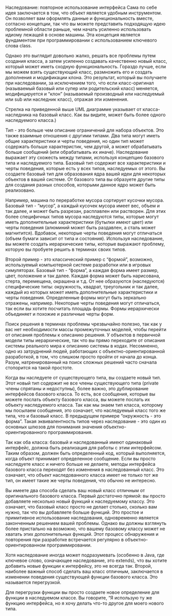 Наследование:
повторное использование интерфейса
Сама по себе идея заключается в том, что объект является удобным инструментом. Он позволяет вам оформлять данные и функциональность вместе, согласно концепции, так что вы можете представить подходящую идею проблемной области раньше, чем начать усиленно использовать идиому лежащей в основе машины. Эта концепция является фундаментом при программировании с использованием ключевого слова class.

Однако это выглядит довольно жалко, решать все проблемы путем создания класса, а затем усиленно создавать качественно новый класс, который может иметь сходную функциональность. Гораздо лучше, если мы можем взять существующий класс, размножить его и создать дополнения и модификации клона. Это результат, который вы получаете при наследовании, за исключением того, что если класс-оригинал (называемый базовый или супер или родительский класс) меняется, модифицируется и “клон” (называемый производный или наследуемый или sub или наследник класс), отражая эти изменения.


Стрелка на приведенной выше UML диаграмме указывает от класса-наследника на базовый класс. Как вы видите, может быть более одного наследуемого класса.)

Тип - это больше чем описание ограничений для набора объектов. Это также взаимные отношения с другими типами. Два типа могут иметь общие характеристики и черты поведения, но один тип может содержать больше характеристик, чем другой, а может обрабатывать больше сообщений (или обрабатывать их иначе). Наследование выражает эту схожесть между типами, используя концепцию базового типа и наследуемого типа. Базовый тип содержит все характеристики и черты поведения, которые есть у всех типов, наследуемых от этого. Вы создаете базовый тип для образования ядра вашей идеи для некоторых объектов в вашей системе. От базового типа вы образуете другие типы для создания разных способов, которыми данное ядро может быть реализовано.

Например, машина по переработке мусора сортирует кусочки мусора. Базовый тип - “мусор”, а каждый кусочек мусора имеет вес, объем и так далее, и может быть разрезан, расплавлен или растворен. Для этих более специфичных типов мусора наследуются типы, которые могут иметь дополнительные характеристики (бутылки имеют цвет) или черты поведения (алюминий может быть раздавлен, а сталь может магнитится). Вдобавок, некоторые черты поведения могут отличаться (объем бумаги зависит от типа и состояния). Используя наследование, вы можете создать иерархические типы, которые выражают проблему, которую вы пробуете решить в терминах своих типов.

Второй пример - это классический пример с “формой”, возможно, используемый компьютерной системе разработки или в игровых симуляторах. Базовый тип - “форма”, а каждая форма имеет размер, цвет, положение и так далее. Каждая форма может быть нарисована, стерта, перемещена, окрашена и т.д. От нее образуются (наследуются) специфические типы: окружность, квадрат, треугольник и так далее, каждый из которых может иметь дополнительные характеристики и черты поведения. Определенные формы могут быть зеркально отражены, например. Некоторые черты поведения могут отличаться, так если вы хотите посчитать площадь формы. Формы иерархически объединяет и похожие и различные черты форм.


Поиск решения в терминах проблемы чрезвычайно полезно, так как у вас нет необходимости массы промежуточных моделей, чтобы перейти от описания проблемы к описанию решения. У объектов в первичной модели типы иерархические, так что вы прямо переходите от описания системы реального мира к описанию системы в кодах. Несомненно, одно из затруднений людей, работающих с объектно-ориентированной разработкой, в том, что слишком просто пройти от начала до конца. Разум, натренированный на поиск сложных решений часто сначала стопорится на такой простоте.

Когда вы наследуете от существующего типа, вы создаете новый тип. Этот новый тип содержит не все члены существующего типа (private члены спрятаны и недоступны), более важно, это дублирование интерфейсов базового класса. То есть, все сообщения, которые вы можете послать объекту базового класса, вы можете послать их объекту наследуемого класса. Так как мы знаем тип класса, которому мы посылаем сообщения, это означает, что наследуемый класс того же типа, что и базовый класс. В предыдущем примере “окружность - это форма”. Такая эквивалентность типов через наследование - это один из основных шлюзов для понимания значения объектно-ориентированного программирования.

Так как оба класса: базовый и наследованный имеют одинаковый интерфейс, должна быть реализация для работы с этим интерфейсом. Таким образом, должен быть определенный код, который выполняется, когда объект принимает определенное сообщение. Если вы просто наследуете класс и ничего больше не делаете, методы интерфейса базового класса переходят без изменения в наследованный класс. Это означает, что объект наследованного класса имеет не только тот же тип, он имеет такие же черты поведения, что обычно не интересно.

Вы имеете два способа сделать ваш новый класс отличным от оригинального базового класса. Первый достаточно прямой: вы просто добавляете несколько новый функций к наследуемому классу. Это означает, что базовый класс просто не делает столько, сколько вам нужно, так что вы добавляете больше функций. Это простое и примитивное использование наследования, одновременно является законченным решением вашей проблемы. Однако вы должны взглянуть более пристально на возможно, что вашему базовому классу может не хватать этих дополнительных функций. Этот процесс обнаружения и повторения при разработке встречается регулярно в объектно-ориентированном программировании.


Хотя наследование иногда может подразумевать (особенно в Java, где ключевое слово, означающее наследование, это extends), что вы хотите добавить новые функции к интерфейсу, это не всегда так. Второй, наиболее важный способ сделать ваш класс отличным, заключается в изменении поведения существующей функции базового класса. Это называется перегрузкой.


Для перегрузки функции вы просто создаете новое определение для функции в наследуемом классе. Вы говорите, “Я использую ту же функцию интерфейса, но я хочу делать что-то другое для моего нового типа.
